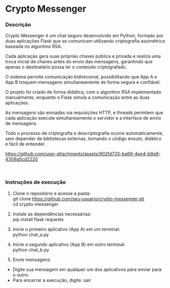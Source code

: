 # Crypto Messenger

### Descrição

Crypto Messenger é um chat seguro desenvolvido em Python, formado por duas aplicações Flask que se comunicam utilizando criptografia assimétrica baseada no algoritmo RSA.

Cada aplicação gera suas próprias chaves pública e privada e realiza uma troca inicial de chaves antes do envio das mensagens, garantindo que apenas o destinatário possa ler o conteúdo criptografado.

O sistema permite comunicação bidirecional, possibilitando que App A e App B troquem mensagens simultaneamente de forma segura e confiável.

O projeto foi criado de forma didática, com o algoritmo RSA implementado manualmente, enquanto o Flask simula a comunicação entre as duas aplicações.

As mensagens são enviadas via requisições HTTP, e threads permitem que cada aplicação execute simultaneamente o servidor e a interface de envio de mensagens.

Todo o processo de criptografia e descriptografia ocorre automaticamente, sem depender de bibliotecas externas, tornando o código enxuto, didático e fácil de entender.

https://github.com/user-attachments/assets/902fd720-ba69-4ee4-b9a9-4309a5cd2220

<br>

### Instruções de execução

1. Clone o repositório e acesse a pasta:
<br>git clone https://github.com/seu-usuario/crypto-messenger.git
<br>cd crypto-messenger

2. Instale as dependências necessárias:
<br>pip install flask requests

3. Inicie o primeiro aplicativo (App A) em um terminal:
<br>python chat_a.py

4. Inicie o segundo aplicativo (App B) em outro terminal:
<br>python chat_b.py

5. Envie mensagens:
- Digite sua mensagem em qualquer um dos aplicativos para enviar para o outro.  
- Para encerrar a execução, digite: sair
